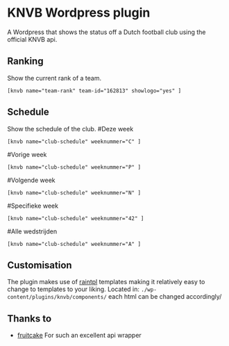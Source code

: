 # KNVB Wordpress plugin
A Wordpress that shows the status off a Dutch football club using the official KNVB api.

## Ranking
Show the current rank of a team.
```
[knvb name="team-rank" team-id="162813" showlogo="yes" ]
```

## Schedule
Show the schedule of the club.
#Deze week
```
[knvb name="club-schedule" weeknummer="C" ]
```

#Vorige week
```
[knvb name="club-schedule" weeknummer="P" ]
```

#Volgende week
```
[knvb name="club-schedule" weeknummer="N" ]
```

#Specifieke week
```
[knvb name="club-schedule" weeknummer="42" ]
```

#Alle wedstrijden
```
[knvb name="club-schedule" weeknummer="A" ]
```

<!--#Alle wedstrijden, thuis- en uitwedstrijden gesplitst-->
<!--```-->
<!--[knvb name="club-schedule" weeknummer="A" thuis="yes" ]-->
<!--```-->


## Customisation
The plugin makes use of [raintpl](https://github.com/feulf/raintpl/) templates making it relatively easy to change to templates to your liking.
Located in: `./wp-content/plugins/knvb/components/` each html can be changed accordingly/

## Thanks to
* [fruitcake](https://github.com/fruitcake/php-knvb-dataservice-api) For such an excellent api wrapper